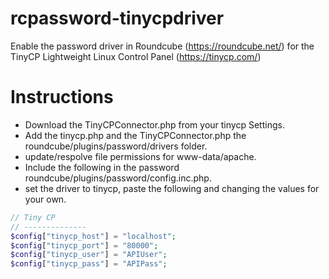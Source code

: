 # rcpassword-tinycpdriver

Enable the password driver in Roundcube (https://roundcube.net/) for the TinyCP Lightweight Linux Control Panel (https://tinycp.com/)

# Instructions

- Download the TinyCPConnector.php from your tinycp Settings.
- Add the tinycp.php and the TinyCPConnector.php  the roundcube/plugins/password/drivers folder.
- update/respolve file permissions for www-data/apache.
- Include the following in the password roundcube/plugins/password/config.inc.php.
- set the driver to tinycp, paste the following and changing the values for your own.

```php
// Tiny CP
// --------------
$config["tinycp_host"] = "localhost";
$config["tinycp_port"] = "80000";
$config["tinycp_user"] = "APIUser";
$config["tinycp_pass"] = "APIPass"; 
```
